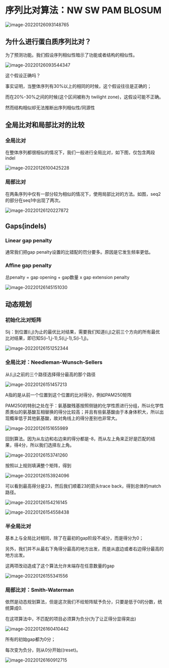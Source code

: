 # 序列比对算法：NW SW PAM BLOSUM

![image-20220126093148765](https://gitee.com/joy_thestraydog/typora/raw/master/img/image-20220126093148765.png)

## 为什么进行蛋白质序列比对？

为了预测功能。我们假设序列相似性暗示了功能或者结构的相似性。

![image-20220126093544347](https://gitee.com/joy_thestraydog/typora/raw/master/img/image-20220126093544347.png)

这个假设正确吗？

事实证明，当整体序列有30%以上的相同的时候，这个假设往往是正确的；

而在20%-30%之间的时候(这个区间被称为 twilight zone)，这假设可能不正确。

然而结构相似却无法推断出序列相似性/同源性

## 全局比对和局部比对的比较

### 全局比对

在整体序列都很相似的情况下，我们一般进行全局比对，如下图，仅包含两段indel

![image-20220126100425228](https://gitee.com/joy_thestraydog/typora/raw/master/img/image-20220126100425228.png)

### 局部比对

在两条序列中仅有一部分较为相似的情况下，使用局部比对的方法。如图，seq2的部分在seq1中出现了两次。

![image-20220126120227872](https://gitee.com/joy_thestraydog/typora/raw/master/img/image-20220126120227872.png)

## Gaps(indels)

### Linear gap penalty

通常我们把gap penalty设置的比错配的罚分要多。原因是它发生频率更低。

### Affine gap penalty

总penalty = gap opening + gap数量 x gap extension penalty

![image-20220126145151030](https://gitee.com/joy_thestraydog/typora/raw/master/img/image-20220126145151030.png)

## 动态规划

### 初始化比对矩阵

Sij：到位置(i,j)为止的最优比对结果，需要我们知道(i,j)之前三个方向的所有最优比对结果，即已知S(i-1,j-1),S(i,j-1),S(i-1,j)。

![image-20220126151252344](https://gitee.com/joy_thestraydog/typora/raw/master/img/image-20220126151252344.png)

### 全局比对：Needleman-Wunsch-Sellers

从(i,j)之前的三个路径选择得分最高的那个路径

![image-20220126151457213](https://gitee.com/joy_thestraydog/typora/raw/master/img/image-20220126151457213.png)

A指的是从前一个位置到这个位置的比对得分，例如PAM250矩阵

PAM250的特别之处在于：氨基酸残基按照侧链的化学性质进行分组，所以化学性质类似的氨基酸互相替换的得分比较高；并且有些氨基酸由于本身体积大，所以出现概率低于其他氨基酸，故对角线上的得分差别也非常大。



![image-20220126151655989](https://gitee.com/joy_thestraydog/typora/raw/master/img/image-20220126151655989.png)

回到算法。因为从左边和右边来的得分都是-8，而从左上角来正好是匹配的结果，得4分，所以我们选择左上角。

![image-20220126153741260](https://gitee.com/joy_thestraydog/typora/raw/master/img/image-20220126153741260.png)

按照以上规则填满整个矩阵，得到

![image-20220126153924096](https://gitee.com/joy_thestraydog/typora/raw/master/img/image-20220126153924096.png)

可以看到最高得分是23，然后我们顺着23的箭头trace back，得到总体的match 路径。

![image-20220126154216145](https://gitee.com/joy_thestraydog/typora/raw/master/img/image-20220126154216145.png)

![image-20220126154558438](https://gitee.com/joy_thestraydog/typora/raw/master/img/image-20220126154558438.png)

### 半全局比对

基本上与全局比对相同，除了在最初的gap阶段不减分，而是得分为0；

另外，我们并不从最右下角得分最高的地方出发，而是从底边或者右边得分最高的地方出发。

这两项改动造成了这个算法允许末端存在任意数量的gap

![image-20220126155341556](https://gitee.com/joy_thestraydog/typora/raw/master/img/image-20220126155341556.png)

### 局部比对：Smith-Waterman

依然是动态规划算法，但是这次我们不给矩阵赋予负分，只要是低于0的分数，统统算成0.

在这项算法中，不匹配的项目必须算为负分(为了让正得分显得突出)

![image-20220126160410442](https://gitee.com/joy_thestraydog/typora/raw/master/img/image-20220126160410442.png)

所有的初始gap都为0分；

每次变为负分，则从0分开始((reset)。

![image-20220126160912715](https://gitee.com/joy_thestraydog/typora/raw/master/img/image-20220126160912715.png)